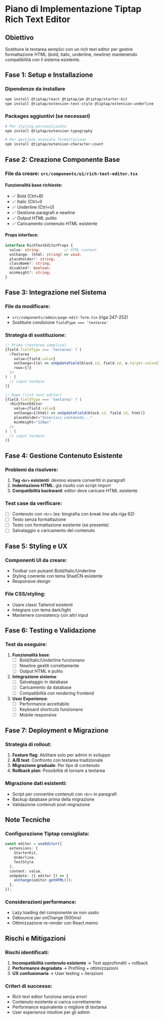 # Piano di Implementazione Tiptap Rich Text Editor

## Obiettivo
Sostituire le textarea semplici con un rich text editor per gestire formattazione HTML (bold, italic, underline, newline) mantenendo compatibilità con il sistema esistente.

## Fase 1: Setup e Installazione
### Dipendenze da installare
```bash
npm install @tiptap/react @tiptap/pm @tiptap/starter-kit
npm install @tiptap/extension-text-style @tiptap/extension-underline
```

### Packages aggiuntivi (se necessari)
```bash
# Per styling personalizzato
npm install @tiptap/extension-typography

# Per gestione avanzata formattazione
npm install @tiptap/extension-character-count
```

## Fase 2: Creazione Componente Base
### File da creare: `src/components/ui/rich-text-editor.tsx`

#### Funzionalità base richieste:
- ✅ Bold (Ctrl+B)
- ✅ Italic (Ctrl+I) 
- ✅ Underline (Ctrl+U)
- ✅ Gestione paragrafi e newline
- ✅ Output HTML pulito
- ✅ Caricamento contenuto HTML esistente

#### Props interface:
```typescript
interface RichTextEditorProps {
  value: string;           // HTML content
  onChange: (html: string) => void;
  placeholder?: string;
  className?: string;
  disabled?: boolean;
  minHeight?: string;
}
```

## Fase 3: Integrazione nel Sistema
### File da modificare:
- `src/components/admin/page-edit-form.tsx` (riga 247-252)
- Sostituire condizione `fieldType === 'textarea'`

### Strategia di sostituzione:
```typescript
// Prima (textarea semplice)
{field.fieldType === 'textarea' ? (
  <Textarea
    value={field.value}
    onChange={(e) => onUpdateField(block.id, field.id, e.target.value)}
    rows={3}
  />
) : (
  // input normale
)}

// Dopo (rich text editor)
{field.fieldType === 'textarea' ? (
  <RichTextEditor
    value={field.value}
    onChange={(html) => onUpdateField(block.id, field.id, html)}
    placeholder="Inserisci contenuto..."
    minHeight="120px"
  />
) : (
  // input normale
)}
```

## Fase 4: Gestione Contenuto Esistente
### Problemi da risolvere:
1. **Tag `<br>` esistenti**: devono essere convertiti in paragrafi
2. **Indentazione HTML**: già risolto con script import
3. **Compatibilità backward**: editor deve caricare HTML esistente

### Test case da verificare:
- [ ] Contenuto con `<br>` (es: biografia con break line alla riga 62)
- [ ] Testo senza formattazione
- [ ] Testo con formattazione esistente (se presente)
- [ ] Salvataggio e caricamento del contenuto

## Fase 5: Styling e UX
### Componenti UI da creare:
- Toolbar con pulsanti Bold/Italic/Underline
- Styling coerente con tema ShadCN esistente
- Responsive design

### File CSS/styling:
- Usare classi Tailwind esistenti
- Integrare con tema dark/light
- Mantenere consistency con altri input

## Fase 6: Testing e Validazione
### Test da eseguire:
1. **Funzionalità base**:
   - [ ] Bold/Italic/Underline funzionano
   - [ ] Newline gestiti correttamente
   - [ ] Output HTML è pulito

2. **Integrazione sistema**:
   - [ ] Salvataggio in database
   - [ ] Caricamento da database
   - [ ] Compatibilità con rendering frontend

3. **User Experience**:
   - [ ] Performance accettabile
   - [ ] Keyboard shortcuts funzionano
   - [ ] Mobile responsive

## Fase 7: Deployment e Migrazione
### Strategia di rollout:
1. **Feature flag**: Abilitare solo per admin in sviluppo
2. **A/B test**: Confronto con textarea tradizionale
3. **Migrazione graduale**: Per tipo di contenuto
4. **Rollback plan**: Possibilità di tornare a textarea

### Migrazione dati esistenti:
- Script per convertire contenuti con `<br>` in paragrafi
- Backup database prima della migrazione
- Validazione contenuti post-migrazione

## Note Tecniche
### Configurazione Tiptap consigliata:
```typescript
const editor = useEditor({
  extensions: [
    StarterKit,
    Underline,
    TextStyle
  ],
  content: value,
  onUpdate: ({ editor }) => {
    onChange(editor.getHTML());
  },
});
```

### Considerazioni performance:
- Lazy loading del componente se non usato
- Debounce per onChange (500ms)
- Ottimizzazione re-render con React.memo

## Rischi e Mitigazioni
### Rischi identificati:
1. **Incompatibilità contenuto esistente** → Test approfonditi + rollback
2. **Performance degradata** → Profiling + ottimizzazioni
3. **UX confusionaria** → User testing + iterazioni

### Criteri di successo:
- Rich text editor funziona senza errori
- Contenuto esistente si carica correttamente
- Performance equivalente o migliore di textarea
- User experience intuitive per gli admin